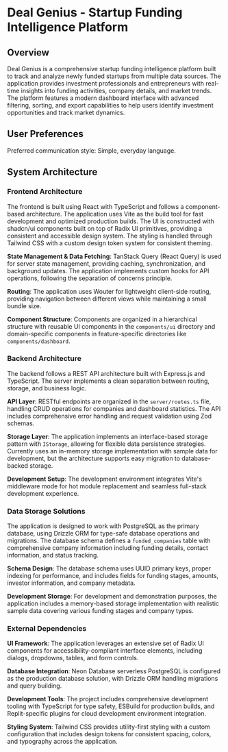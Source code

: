 # Deal Genius - Startup Funding Intelligence Platform

## Overview

Deal Genius is a comprehensive startup funding intelligence platform built to track and analyze newly funded startups from multiple data sources. The application provides investment professionals and entrepreneurs with real-time insights into funding activities, company details, and market trends. The platform features a modern dashboard interface with advanced filtering, sorting, and export capabilities to help users identify investment opportunities and track market dynamics.

## User Preferences

Preferred communication style: Simple, everyday language.

## System Architecture

### Frontend Architecture
The frontend is built using React with TypeScript and follows a component-based architecture. The application uses Vite as the build tool for fast development and optimized production builds. The UI is constructed with shadcn/ui components built on top of Radix UI primitives, providing a consistent and accessible design system. The styling is handled through Tailwind CSS with a custom design token system for consistent theming.

**State Management & Data Fetching**: TanStack Query (React Query) is used for server state management, providing caching, synchronization, and background updates. The application implements custom hooks for API operations, following the separation of concerns principle.

**Routing**: The application uses Wouter for lightweight client-side routing, providing navigation between different views while maintaining a small bundle size.

**Component Structure**: Components are organized in a hierarchical structure with reusable UI components in the `components/ui` directory and domain-specific components in feature-specific directories like `components/dashboard`.

### Backend Architecture
The backend follows a REST API architecture built with Express.js and TypeScript. The server implements a clean separation between routing, storage, and business logic.

**API Layer**: RESTful endpoints are organized in the `server/routes.ts` file, handling CRUD operations for companies and dashboard statistics. The API includes comprehensive error handling and request validation using Zod schemas.

**Storage Layer**: The application implements an interface-based storage pattern with `IStorage`, allowing for flexible data persistence strategies. Currently uses an in-memory storage implementation with sample data for development, but the architecture supports easy migration to database-backed storage.

**Development Setup**: The development environment integrates Vite's middleware mode for hot module replacement and seamless full-stack development experience.

### Data Storage Solutions
The application is designed to work with PostgreSQL as the primary database, using Drizzle ORM for type-safe database operations and migrations. The database schema defines a `funded_companies` table with comprehensive company information including funding details, contact information, and status tracking.

**Schema Design**: The database schema uses UUID primary keys, proper indexing for performance, and includes fields for funding stages, amounts, investor information, and company metadata.

**Development Storage**: For development and demonstration purposes, the application includes a memory-based storage implementation with realistic sample data covering various funding stages and company types.

### External Dependencies
**UI Framework**: The application leverages an extensive set of Radix UI components for accessibility-compliant interface elements, including dialogs, dropdowns, tables, and form controls.

**Database Integration**: Neon Database serverless PostgreSQL is configured as the production database solution, with Drizzle ORM handling migrations and query building.

**Development Tools**: The project includes comprehensive development tooling with TypeScript for type safety, ESBuild for production builds, and Replit-specific plugins for cloud development environment integration.

**Styling System**: Tailwind CSS provides utility-first styling with a custom configuration that includes design tokens for consistent spacing, colors, and typography across the application.